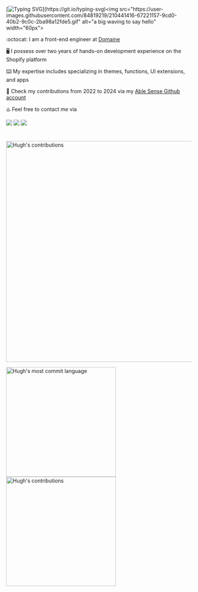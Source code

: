 [![Typing SVG](https://readme-typing-svg.herokuapp.com?font=Rubik+Pixels&pause=1000&color=008080&multiline=true&width=435&height=60&lines=Hi%2C+this+is+Hugh+Zhou;Nice+to+meet+you!)](https://git.io/typing-svg)<img src="https://user-images.githubusercontent.com/84819219/210441416-67221157-9cd0-40b2-9c0c-2ba98a12fde5.gif" alt="a big waving to say hello" width="60px">      
    
:octocat: I am a front-end engineer at [Domaine](https://meetdomaine.com/)      

:desktop_computer: I possess over two years of hands-on development experience on the Shopify platform   

:keyboard: My expertise includes specializing in themes, functions, UI extensions, and apps
     
:high_brightness: Check my contributions from 2022 to 2024 via my [Able Sense Github account](https://github.com/ablesense-hugh)        

        
:hotsprings: Feel free to contact me via
    
<a href="https://www.linkedin.com/in/yuhui-hugh-zhou-47181b170" target="_blank"><img src="https://img.shields.io/badge/LinkedIn-HughZhou-informational"></a>
<a href="mailto:hugh.zhou@meetdomaine.com"><img src="https://img.shields.io/badge/Email-Domaine-black"></a>
<a href="mailto:hughzhoutrt@gmail.com"><img src="https://img.shields.io/badge/Email-Personal-orange"></a>

#

<p align="left">
  <a href="https://github.com/domaine-hugh">
    <img width="600" src="https://github-profile-summary-cards.vercel.app/api/cards/profile-details?username=domaine-hugh&theme=2077" alt="Hugh's contributions"/>
  </a>
</p>

<p align="left">
  <a href="https://github.com/domaine-hugh">
    <img width="297.5" src="http://github-profile-summary-cards.vercel.app/api/cards/most-commit-language?username=domaine-hugh&theme=2077" alt="Hugh's most commit language"/>
  </a>
  <a href="https://github.com/domaine-hugh">
    <img width="297.5" src="http://github-profile-summary-cards.vercel.app/api/cards/productive-time?username=domaine-hugh&theme=2077&utcOffset=-4" alt="Hugh's contributions"/>
  </a>
</p>
    
#    
    
